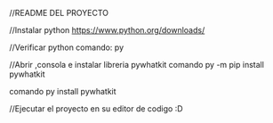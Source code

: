 //README DEL PROYECTO

//Instalar python 
https://www.python.org/downloads/

//Verificar python 
comando: py 

//Abrir ,consola e instalar libreria  pywhatkit
comando py -m pip install pywhatkit

comando py install pywhatkit

//Ejecutar el proyecto en su editor de codigo :D